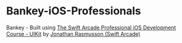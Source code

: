 # Bankey-iOS-Professionals

Bankey - Built using [The Swift Arcade Professional iOS Development Course - UIKit](https://www.udemy.com/course/the-swift-arcade-professional-ios-development-course-uikit/) by [Jonathan Rasmusson (Swift Arcade)](https://github.com/jrasmusson/ios-professional-course)

